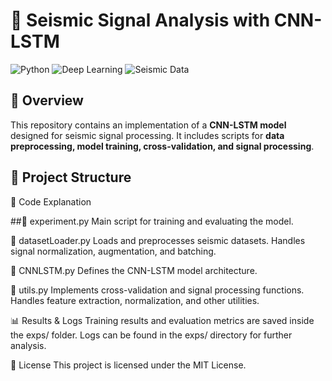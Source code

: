 # 📡 Seismic Signal Analysis with CNN-LSTM

![Python](https://img.shields.io/badge/Python-3.8%2B-blue) ![Deep Learning](https://img.shields.io/badge/Deep%20Learning-TensorFlow-orange) ![Seismic Data](https://img.shields.io/badge/Seismic%20Data-Processing-green)

## 📌 Overview  
This repository contains an implementation of a **CNN-LSTM model** designed for seismic signal processing. It includes scripts for **data preprocessing, model training, cross-validation, and signal processing**.  

## 📁 Project Structure  

📜 Code Explanation

##🔹 experiment.py
Main script for training and evaluating the model.

🔹 datasetLoader.py
Loads and preprocesses seismic datasets.
Handles signal normalization, augmentation, and batching.

🔹 CNNLSTM.py
Defines the CNN-LSTM model architecture.

🔹 utils.py
Implements cross-validation and signal processing functions.
Handles feature extraction, normalization, and other utilities.

📊 Results & Logs
Training results and evaluation metrics are saved inside the exps/ folder.
Logs can be found in the exps/ directory for further analysis.

📜 License
This project is licensed under the MIT License.
